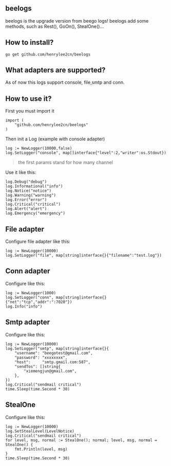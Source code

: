 ## beelogs
beelogs is the upgrade version from beego logs! beelogs add some methods, such as Rest(), GoOn(), StealOne()... 


## How to install?

	go get github.com/henrylee2cn/beelogs


## What adapters are supported?

As of now this logs support console, file,smtp and conn.


## How to use it?

First you must import it

	import (
		"github.com/henrylee2cn/beelogs"
	)

Then init a Log (example with console adapter)

	log := NewLogger(10000,false)
	log.SetLogger("console", map[]interface{"level":2,"writer":os.Stdout})

> the first params stand for how many channel

Use it like this:	
	
    log.Debug("debug")
    log.Informational("info")
    log.Notice("notice")
    log.Warning("warning")
    log.Error("error")
    log.Critical("critical")
    log.Alert("alert")
    log.Emergency("emergency")


## File adapter

Configure file adapter like this:

	log := NewLogger(10000)
	log.SetLogger("file", map[string]interface{}{"filename":"test.log"})


## Conn adapter

Configure like this:

	log := NewLogger(1000)
	log.SetLogger("conn", map[string]interface{}{"net":"tcp","addr":":7020"})
	log.Info("info")


## Smtp adapter

Configure like this:

    log := NewLogger(10000)
    log.SetLogger("smtp", map[string]interface{}{
        "username": "beegotest@gmail.com",
        "password": "xxxxxxxx",
        "host":     "smtp.gmail.com:587",
        "sendTos": []string{
            "xiemengjun@gmail.com",
        },
    })
    log.Critical("sendmail critical")
    time.Sleep(time.Second * 30)



## StealOne

Configure like this:

	log := NewLogger(10000)
    log.SetStealLevel(LevelNotice)
	log.Critical("sendmail critical")
    for level, msg, normal := StealOne(); normal; level, msg, normal = StealOne() {
        fmt.Println(level, msg)
    }
	time.Sleep(time.Second * 30)

